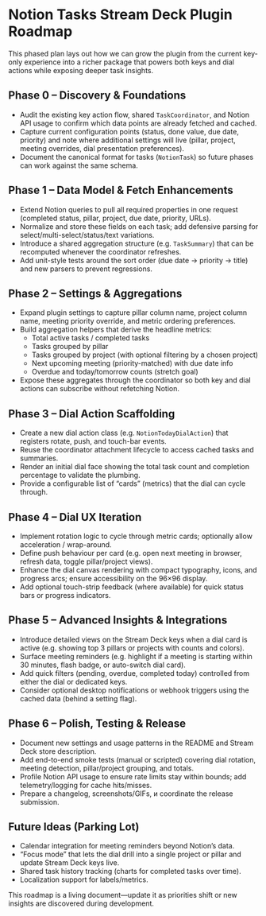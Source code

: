 # Notion Tasks Stream Deck Plugin Roadmap

This phased plan lays out how we can grow the plugin from the current key-only
experience into a richer package that powers both keys and dial actions while
exposing deeper task insights.

## Phase 0 – Discovery & Foundations

- Audit the existing key action flow, shared `TaskCoordinator`, and Notion API
  usage to confirm which data points are already fetched and cached.
- Capture current configuration points (status, done value, due date, priority)
  and note where additional settings will live (pillar, project, meeting
  overrides, dial presentation preferences).
- Document the canonical format for tasks (`NotionTask`) so future phases can
  work against the same schema.

## Phase 1 – Data Model & Fetch Enhancements

- Extend Notion queries to pull all required properties in one request
  (completed status, pillar, project, due date, priority, URLs).
- Normalize and store these fields on each task; add defensive parsing for
  select/multi-select/status/text variations.
- Introduce a shared aggregation structure (e.g. `TaskSummary`) that can be
  recomputed whenever the coordinator refreshes.
- Add unit-style tests around the sort order (due date → priority → title) and
  new parsers to prevent regressions.

## Phase 2 – Settings & Aggregations

- Expand plugin settings to capture pillar column name, project column name,
  meeting priority override, and metric ordering preferences.
- Build aggregation helpers that derive the headline metrics:
  - Total active tasks / completed tasks
  - Tasks grouped by pillar
  - Tasks grouped by project (with optional filtering by a chosen project)
  - Next upcoming meeting (priority-matched) with due date info
  - Overdue and today/tomorrow counts (stretch goal)
- Expose these aggregates through the coordinator so both key and dial actions
  can subscribe without refetching Notion.

## Phase 3 – Dial Action Scaffolding

- Create a new dial action class (e.g. `NotionTodayDialAction`) that registers
  rotate, push, and touch-bar events.
- Reuse the coordinator attachment lifecycle to access cached tasks and
  summaries.
- Render an initial dial face showing the total task count and completion
  percentage to validate the plumbing.
- Provide a configurable list of “cards” (metrics) that the dial can cycle
  through.

## Phase 4 – Dial UX Iteration

- Implement rotation logic to cycle through metric cards; optionally allow
  acceleration / wrap-around.
- Define push behaviour per card (e.g. open next meeting in browser, refresh
  data, toggle pillar/project views).
- Enhance the dial canvas rendering with compact typography, icons, and
  progress arcs; ensure accessibility on the 96×96 display.
- Add optional touch-strip feedback (where available) for quick status bars or
  progress indicators.

## Phase 5 – Advanced Insights & Integrations

- Introduce detailed views on the Stream Deck keys when a dial card is active
  (e.g. showing top 3 pillars or projects with counts and colors).
- Surface meeting reminders (e.g. highlight if a meeting is starting within
  30 minutes, flash badge, or auto-switch dial card).
- Add quick filters (pending, overdue, completed today) controlled from either
  the dial or dedicated keys.
- Consider optional desktop notifications or webhook triggers using the cached
  data (behind a setting flag).

## Phase 6 – Polish, Testing & Release

- Document new settings and usage patterns in the README and Stream Deck store
  description.
- Add end-to-end smoke tests (manual or scripted) covering dial rotation,
  meeting detection, pillar/project grouping, and totals.
- Profile Notion API usage to ensure rate limits stay within bounds; add
  telemetry/logging for cache hits/misses.
- Prepare a changelog, screenshots/GIFs, и coordinate the release submission.

## Future Ideas (Parking Lot)

- Calendar integration for meeting reminders beyond Notion’s data.
- “Focus mode” that lets the dial drill into a single project or pillar and
  update Stream Deck keys live.
- Shared task history tracking (charts for completed tasks over time).
- Localization support for labels/metrics.

This roadmap is a living document—update it as priorities shift or new insights
are discovered during development.
